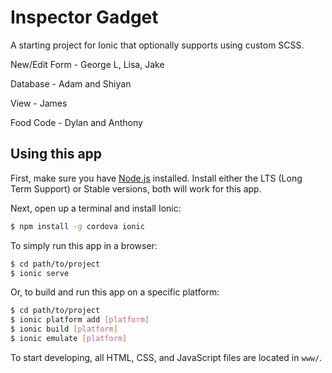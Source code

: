 # Inspector Gadget

A starting project for Ionic that optionally supports using custom SCSS.

New/Edit Form - George L, Lisa, Jake

Database - Adam and Shiyan

View - James

Food Code - Dylan and Anthony

## Using this app

First, make sure you have [Node.js](https://nodejs.org/en/) installed.
Install either the LTS (Long Term Support) or Stable versions, both will work
for this app.

Next, open up a terminal and install Ionic:
```bash
$ npm install -g cordova ionic
```

To simply run this app in a browser:
```bash
$ cd path/to/project
$ ionic serve
```

Or, to build and run this app on a specific platform:
```bash
$ cd path/to/project
$ ionic platform add [platform]
$ ionic build [platform]
$ ionic emulate [platform]
```

To start developing, all HTML, CSS, and JavaScript files are located in `www/`.
